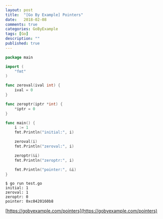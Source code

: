 ```yaml
---
layout: post
title:  "[Go By Example] Pointers"
date:   2018-02-08
comments: true
categories: GoByExample
tags: [Go]
description: ""
published: true
---
```


```go
package main

import (
	"fmt"
)

func zeroval(ival int) {
	ival = 0
}

func zeroptr(iptr *int) {
	*iptr = 0
}

func main() {
	i := 1
	fmt.Println("initial:", i)

	zeroval(i)
	fmt.Println("zeroval:", i)

	zeroptr(&i)
	fmt.Println("zeroptr:", i)

	fmt.Println("pointer:", &i)
}
```

```
$ go run test.go
initial: 1
zeroval: 1
zeroptr: 0
pointer: 0xc0420160b8
```

[https://gobyexample.com/pointers](https://gobyexample.com/pointers)
